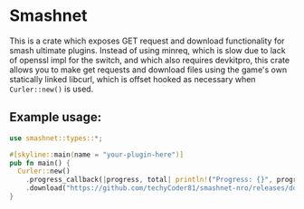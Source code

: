 # Smashnet
This is a crate which exposes GET request and download functionality for smash ultimate plugins. Instead of using minreq, which is slow due to lack of openssl impl for the switch, and which also requires devkitpro, this crate allows you to make get requests and download files using the game's own statically linked libcurl, which is offset hooked as necessary when `Curler::new()` is used.

## Example usage:
```rust
use smashnet::types::*;

#[skyline::main(name = "your-plugin-here")]
pub fn main() {
  Curler::new()
    .progress_callback(|progress, total| println!("Progress: {}", progress/total))
    .download("https://github.com/techyCoder81/smashnet-nro/releases/download/nightly/checksum.txt");
}
```
